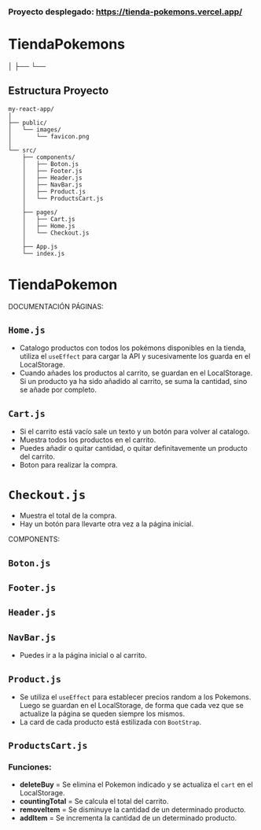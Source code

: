 ### Proyecto desplegado: https://tienda-pokemons.vercel.app/

# TiendaPokemons
│ ├── └── 
## Estructura Proyecto
```
my-react-app/
│
├── public/
│   └── images/
│       └── favicon.png
│
└── src/
    ├── components/
    │   ├── Boton.js
    │   ├── Footer.js
    │   ├── Header.js
    │   ├── NavBar.js
    │   ├── Product.js
    │   └── ProductsCart.js
    │ 
    ├── pages/
    │   ├── Cart.js
    │   ├── Home.js
    │   └── Checkout.js
    │
    ├── App.js
    └── index.js
```

# TiendaPokemon 

DOCUMENTACIÓN
PÁGINAS:
## `Home.js` 

 - Catalogo productos con todos los pokémons disponibles en la tienda, utiliza el `useEffect` para cargar la API y sucesivamente los guarda en el LocalStorage.
 - Cuando añades los productos al carrito, se guardan en el LocalStorage. Si un producto ya ha sido añadido al carrito, se suma la cantidad, sino se añade por completo.

 ## `Cart.js`

- Si el carrito está vacío sale un texto y un botón para volver al catalogo.
- Muestra todos los productos en el carrito.
- Puedes añadir o quitar cantidad, o quitar definitavemente un producto del carrito.
- Boton para realizar la compra.

# `Checkout.js`

- Muestra el total de la compra.
- Hay un botón para llevarte otra vez a la página inicial.

COMPONENTS:

## `Boton.js`

## `Footer.js`

## `Header.js`

## `NavBar.js`
- Puedes ir a la página inicial o al carrito.

## `Product.js`
- Se utiliza el `useEffect` para establecer precios random a los Pokemons. Luego se guardan en el LocalStorage, de forma que cada vez que se actualize la página se queden siempre los mismos.
- La card de cada producto está estilizada con `BootStrap`.

## `ProductsCart.js`

### Funciones:
- **deleteBuy** = Se elimina el Pokemon indicado y se actualiza el `cart` en el LocalStorage.
- **countingTotal** = Se calcula el total del carrito.
- **removeItem** = Se disminuye la cantidad de un determinado producto.
- **addItem** = Se incrementa la cantidad de un determinado producto.
